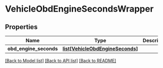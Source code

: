 # VehicleObdEngineSecondsWrapper

## Properties
Name | Type | Description | Notes
------------ | ------------- | ------------- | -------------
**obd_engine_seconds** | [**list[VehicleObdEngineSeconds]**](VehicleObdEngineSeconds.md) |  | [optional] 

[[Back to Model list]](../README.md#documentation-for-models) [[Back to API list]](../README.md#documentation-for-api-endpoints) [[Back to README]](../README.md)

